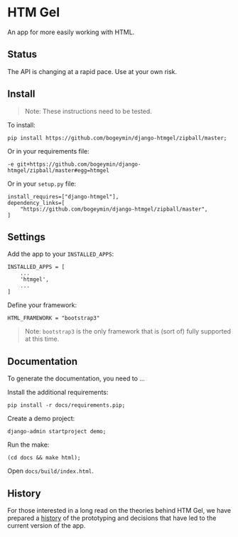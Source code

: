 # HTM Gel

An app for more easily working with HTML.

## Status

The API is changing at a rapid pace. Use at your own risk.

## Install

> Note: These instructions need to be tested.

To install:

	pip install https://github.com/bogeymin/django-htmgel/zipball/master;

Or in your requirements file:

	-e git+https://github.com/bogeymin/django-htmgel/zipball/master#egg=htmgel

Or in your ``setup.py`` file:

	install_requires=["django-htmgel"],
	dependency_links=[
		"https://github.com/bogeymin/django-htmgel/zipball/master",
	]

## Settings

Add the app to your ``INSTALLED_APPS``:

	INSTALLED_APPS = [
		...
		'htmgel',
		...
	]

Define your framework:

	HTML_FRAMEWORK = "bootstrap3"
	
> Note: ``bootstrap3`` is the only framework that is (sort of) fully supported at this 
> time.

## Documentation

To generate the documentation, you need to ...

Install the additional requirements:

	pip install -r docs/requirements.pip;
	
Create a demo project:

	django-admin startproject demo;
	
Run the make:

	(cd docs && make html);

Open ``docs/build/index.html``.

## History

For those interested in a long read on the theories behind HTM Gel, we have prepared a
[history](docs/source/history.rst) of the prototyping and decisions that have led to the 
current version of the app.
